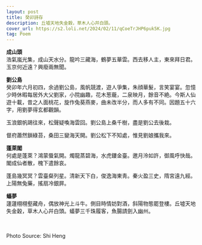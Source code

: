 ```yaml
---
layout: post
title: 癸卯詩存
description: 丘墟天地失金穀，草木人心幷白頭。
cover_url: https://s2.loli.net/2024/02/11/qCoeTrJHP6puk5K.jpg
tag: Poem
---
```


**成山頭**   
浩氣嵐光集，成山天水分。龍吟三藏海，鶴夢五華雲。西去移人主，東來拜日君。玉京何近遠？興廢兩無聞。

**劉公島**   
癸卯年六月初四，余過劉公島，風帆競渡，遊人爭集，朱顔華髮，言笑宴宴。忽憶少時休暇每居外大父劉家，小院幽趣，花木葱蘢，二泉映月，餘音不絶。今斯人仙遊十載，昔之人面桃花，旋作兔葵燕麥，曲未改半分，而人多有不同。因題五十六字，用劉夢得玄都觀韻。

玉浪銀帆鷗往來，松聲疑喚海雲回。劉公島上桑千樹，盡是劉公去後栽。

督府蕭然鎖綠苔，桑田三變海天開。劉公松下不知處，惟見劉娘攜我來。

**蓬萊閣**   
何處是蓬萊？鴻蒙蜃氣開。燭龍蒸碧海，水虎鏤金臺。邀月泠如許，御風呼快哉。閣成仙者散，槐下遣餘哀。

蓬島幾冥冥？雲臺粲列星。清新天下白，俊逸海東靑。秦火盈三史，隋宮遠九經。上陽無兔藥，搖扇冷銀屛。

**蟻夢**   
蘧蘧栩栩壑藏舟，偶放神光上斗牛。側目時情妨對酒，斜陽物態罷登樓。丘墟天地失金穀，草木人心幷白頭。蟻夢三千珠履客，魚腸請劍入幽州。

&emsp;  
&emsp;  
Photo Source: Shi Heng

